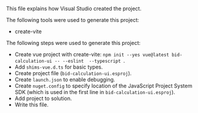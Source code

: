 This file explains how Visual Studio created the project.

The following tools were used to generate this project:
- create-vite

The following steps were used to generate this project:
- Create vue project with create-vite: `npm init --yes vue@latest bid-calculation-ui -- --eslint  --typescript `.
- Add `shims-vue.d.ts` for basic types.
- Create project file (`bid-calculation-ui.esproj`).
- Create `launch.json` to enable debugging.
- Create `nuget.config` to specify location of the JavaScript Project System SDK (which is used in the first line in `bid-calculation-ui.esproj`).
- Add project to solution.
- Write this file.

